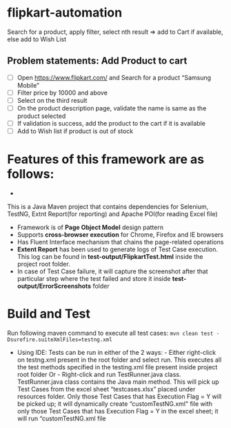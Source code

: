 # flipkart-automation
Search for a product, apply filter, select nth result => add to Cart if available, else add to Wish List

Problem statements:
Add Product to cart
- 
- [ ]	Open https://www.flipkart.com/ and Search for a product “Samsung Mobile”
- [ ]   Filter price by 10000 and above
- [ ]   Select on the third result
- [ ]   On the product description page, validate the name is same as the product selected
- [ ]	If validation is success, add the product to the cart if it is available
- [ ]	Add to Wish list if product is out of stock

# Features of this framework are as follows:
-
This is a Java Maven project that contains dependencies for Selenium, TestNG, Extnt Report(for reporting) and Apache POI(for reading Excel file)
-	Framework is of **Page Object Model** design pattern
-	Supports **cross-browser execution** for Chrome, Firefox and IE browsers
-	Has Fluent Interface mechanism that chains the page-related operations
-	**Extent Report** has been used to generate logs of Test Case execution. This log can be found in **test-output/FlipkartTest.html** inside the project root folder.
-	In case of Test Case failure, it will capture the screenshot after that particular step where the test failed and store it inside **test-output/ErrorScreenshots** folder

# Build and Test
Run following maven command to execute all test cases:
`mvn clean test -Dsurefire.suiteXmlFiles=testng.xml`
-	Using IDE: Tests can be run in either of the 2 ways:
        - Either right-click on testng.xml present in the root folder and select run. This executes all the test methods specified in the testing.xml file present inside project root folder Or
        - Right-click and run TestRunner.java class. TestRunner.java class contains the Java main method. This will pick up Test Cases from the excel sheet “testcases.xlsx” placed under resources folder. Only those Test Cases that has Execution Flag = Y will be picked up; it will dynamically create “customTestNG.xml" file with only those Test Cases that has Execution Flag = Y in the excel sheet; it will run “customTestNG.xml file